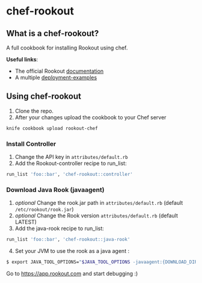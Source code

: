 # chef-rookout

## What is a chef-rookout?
A full cookbook for installing Rookout using chef.

**Useful links**:
- The official Rookout [documentation]
- A multiple [deployment-examples]

## Using chef-rookout
1. Clone the repo.
2. After your changes upload the cookbook to your Chef server
```bash
knife cookbook upload rookout-chef
```

### Install Controller

1. Change the API key in `attributes/default.rb`
2. Add the Rookout-controller recipe to run_list:
```ruby
run_list 'foo::bar', 'chef-rookout::controller'
```

### Download Java Rook (javaagent)
1. *optional* Change the rook.jar path in `attributes/default.rb` (default `/etc/rookout/rook.jar`)
2. *optional* Change the Rook version `attributes/default.rb` (default LATEST)
3. Add the java-rook recipe to run_list:
```ruby
run_list 'foo::bar', 'chef-rookout::java-rook'
```
4. Set your JVM to use the rook as a java agent :
```bash
$ export JAVA_TOOL_OPTIONS="$JAVA_TOOL_OPTIONS -javaagent:{DOWNLOAD_DIR}/rook.jar"
```

Go to https://app.rookout.com and start debugging :) 

[documentation]: https://docs.rookout.com
[deployment-examples]: https://github.com/Rookout/deployment-examples
